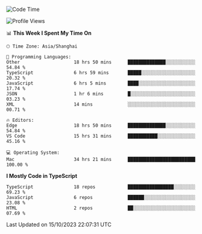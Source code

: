 <!--START_SECTION:waka-->
![Code Time](http://img.shields.io/badge/Code%20Time-5%2C285%20hrs%2027%20mins-blue)

![Profile Views](http://img.shields.io/badge/Profile%20Views-0-blue)

📊 **This Week I Spent My Time On** 

```text
🕑︎ Time Zone: Asia/Shanghai

💬 Programming Languages: 
Other                    18 hrs 50 mins      ██████████████░░░░░░░░░░░   54.84 % 
TypeScript               6 hrs 59 mins       █████░░░░░░░░░░░░░░░░░░░░   20.32 % 
JavaScript               6 hrs 5 mins        ████░░░░░░░░░░░░░░░░░░░░░   17.74 % 
JSON                     1 hr 6 mins         █░░░░░░░░░░░░░░░░░░░░░░░░   03.23 % 
XML                      14 mins             ░░░░░░░░░░░░░░░░░░░░░░░░░   00.71 % 

🔥 Editors: 
Edge                     18 hrs 50 mins      ██████████████░░░░░░░░░░░   54.84 % 
VS Code                  15 hrs 31 mins      ███████████░░░░░░░░░░░░░░   45.16 % 

💻 Operating System: 
Mac                      34 hrs 21 mins      █████████████████████████   100.00 % 
```

**I Mostly Code in TypeScript** 

```text
TypeScript               18 repos            █████████████████░░░░░░░░   69.23 % 
JavaScript               6 repos             ██████░░░░░░░░░░░░░░░░░░░   23.08 % 
HTML                     2 repos             ██░░░░░░░░░░░░░░░░░░░░░░░   07.69 % 
```




 Last Updated on 15/10/2023 22:07:31 UTC
<!--END_SECTION:waka-->
